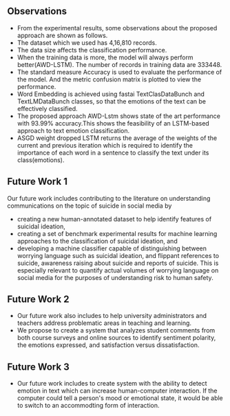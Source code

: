 ## Observations
- From the experimental results, some observations about the proposed approach are shown as follows.
- The dataset which we used has 4,16,810 records.
- The data size affects the classification performance.
- When the training data is more, the model will always perform better(AWD-LSTM). The number of records in training data are 333448.
- The standard measure Accuracy is used to evaluate the performance of the model. And the metric confusion matrix is plotted to view the performance.
- Word Embedding is achieved using fastai TextClasDataBunch and TextLMDataBunch classes, so that the emotions of the text can be effectively classified.
- The proposed approach AWD-Lstm shows state of the art performance with 93.99% accuracy.This shows the feasibility of an LSTM-based approach to text emotion classification. 
- ASGD weight dropped LSTM returns the average of the weights of the current and previous iteration which is required to identify the importance of each word in a sentence to classify the text under its class(emotions).


## Future Work 1
  Our future work includes contributing to the literature on understanding communications on the topic of suicide in social media by 
- creating a new human-annotated dataset to help identify features of suicidal ideation, 
- creating a set of benchmark experimental results for machine learning approaches to the classification of suicidal ideation, and 
- developing a machine classifier capable of distinguishing between worrying language such as suicidal ideation, and flippant references to suicide, awareness raising about suicide and reports of suicide. This is especially relevant to quantify actual volumes of worrying language on social media for the purposes of understanding risk to human safety.

## Future Work 2
  - Our future work also includes to help university administrators and teachers address problematic areas in teaching and learning. 
  - We propose to create a system that analyzes student comments from both course surveys and online sources to identify sentiment polarity, the emotions expressed, and satisfaction versus dissatisfaction.
  
## Future Work 3
  - Our future work includes to create system with the ability to detect emotion in text which can increase human-computer interaction. If the computer could tell a person's mood or emotional state, it would be able to switch to an accommodting form of interaction.

  
